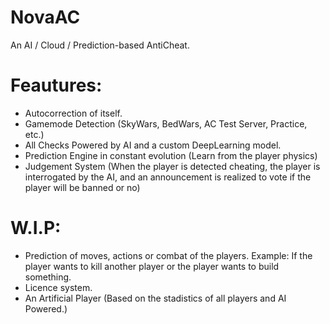# NovaAC
An AI / Cloud / Prediction-based AntiCheat.

# Feautures:
- Autocorrection of itself.
- Gamemode Detection (SkyWars, BedWars, AC Test Server, Practice, etc.)
- All Checks Powered by AI and a custom DeepLearning model.
- Prediction Engine in constant evolution (Learn from the player physics)
- Judgement System (When the player is detected cheating, the player is interrogated by the AI, and an announcement is realized to vote if the player will be banned or no)

# W.I.P:
- Prediction of moves, actions or combat of the players. Example: If the player wants to kill another player or the player wants to build something.
- Licence system.
- An Artificial Player (Based on the stadistics of all players and AI Powered.)
